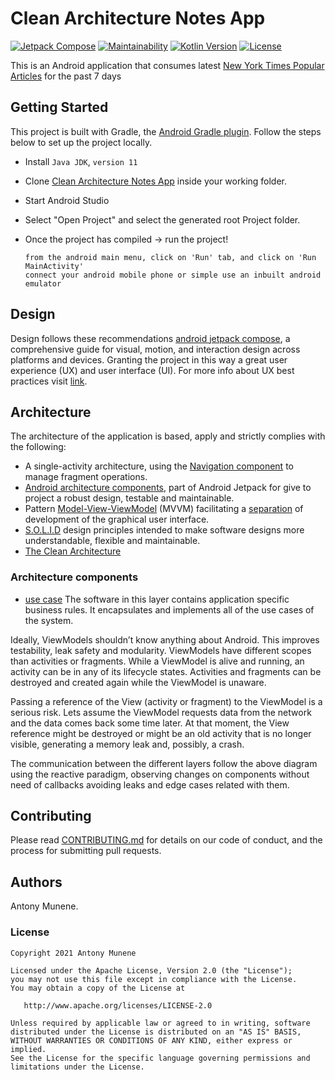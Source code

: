 # Clean Architecture Notes App

[![Jetpack Compose](https://img.shields.io/badge/Jetpack%20Compose-1.0.2-brightgreen)](https://developer.android.com/jetpack/compose) [![Maintainability](https://api.codeclimate.com/v1/badges/845077f00546781fbf4a/maintainability)](https://codeclimate.com/github/meshnesh/cleanArchitectureNotesApp/maintainability) [![Kotlin Version](https://img.shields.io/badge/kotlin-1.5.0-blue.svg)](http://kotlinlang.org/) [![License](https://img.shields.io/badge/License-Apache%202.0-lightgrey.svg)](http://www.apache.org/licenses/LICENSE-2.0)

This is an Android application that consumes latest [New York Times Popular Articles](https://www.nytimes.com) for the past 7 days

## Getting Started

This project is built with Gradle, the [Android Gradle plugin](http://tools.android.com/tech-docs/new-build-system/user-guide). Follow the steps below to set up the project locally.

* Install `Java JDK`, `version 11`

* Clone [Clean Architecture Notes App](https://github.com/meshnesh/cleanArchitectureNotesApp) inside your working folder.

* Start Android Studio
* Select "Open Project" and select the generated root Project folder.
* Once the project has compiled -> run the project!
    ```
    from the android main menu, click on 'Run' tab, and click on 'Run MainActivity'
    connect your android mobile phone or simple use an inbuilt android emulator
    ```

## Design

Design follows these recommendations [android jetpack compose](https://developer.android.com/jetpack/compose), a comprehensive guide for visual, motion, and interaction design across platforms and devices.
Granting the project in this way a great user experience (UX) and user interface (UI). For more info about UX best practices visit [link](https://developer.android.com/topic/google-play-instant/best-practices/apps).

## Architecture

The architecture of the application is based, apply and strictly complies with the following:

-   A single-activity architecture, using the [Navigation component](https://developer.android.com/guide/navigation/navigation-getting-started) to manage fragment operations.
-   [Android architecture components](https://developer.android.com/topic/libraries/architecture/), part of Android Jetpack for give to project a robust design, testable and maintainable.
-   Pattern [Model-View-ViewModel](https://en.wikipedia.org/wiki/Model%E2%80%93view%E2%80%93viewmodel) (MVVM) facilitating a [separation](https://en.wikipedia.org/wiki/Separation_of_concerns) of development of the graphical user interface.
-   [S.O.L.I.D](https://en.wikipedia.org/wiki/SOLID) design principles intended to make software designs more understandable, flexible and maintainable.
-   [The Clean Architecture](https://blog.cleancoder.com/uncle-bob/2012/08/13/the-clean-architecture.html)

### Architecture components

-   [use case](https://developer.android.com/reference/androidx/camera/core/UseCase) The software in this layer contains application specific business rules. It encapsulates and implements all of the use cases of the system.

Ideally, ViewModels shouldn’t know anything about Android. This improves testability, leak safety and modularity. ViewModels have different scopes than activities or fragments. While a ViewModel is alive and running, an activity can be in any of its lifecycle states. Activities and fragments can be destroyed and created again while the ViewModel is unaware.

Passing a reference of the View (activity or fragment) to the ViewModel is a serious risk. Lets assume the ViewModel requests data from the network and the data comes back some time later. At that moment, the View reference might be destroyed or might be an old activity that is no longer visible, generating a memory leak and, possibly, a crash.

The communication between the different layers follow the above diagram using the reactive paradigm, observing changes on components without need of callbacks avoiding leaks and edge cases related with them.

## Contributing

Please read [CONTRIBUTING.md](CONTRIBUTING.md) for details on our code of conduct, and the process for submitting pull requests.

## Authors

Antony Munene.

### License

    Copyright 2021 Antony Munene

    Licensed under the Apache License, Version 2.0 (the "License");
    you may not use this file except in compliance with the License.
    You may obtain a copy of the License at

       http://www.apache.org/licenses/LICENSE-2.0

    Unless required by applicable law or agreed to in writing, software
    distributed under the License is distributed on an "AS IS" BASIS,
    WITHOUT WARRANTIES OR CONDITIONS OF ANY KIND, either express or implied.
    See the License for the specific language governing permissions and
    limitations under the License.
